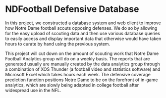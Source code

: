 # NDFootball Defensive Database

In this project, we constructed a database system and web client to improve how Notre Dame football scouts opposing defenses. We do so by allowing for the easy upload of scouting data and then use various database queries to easily access and display important data that otherwise would have taken hours to curate by hand using the previous system.

This project will cut down on the amount of scouting work that Notre Dame Football Analytics group will do on a weekly basis. The reports that are generated usually are manually created by the data analytics group through a combination of XOS Thunder (a football video and statistics software) and Microsoft Excel which takes hours each week. The defensive coverage prediction function positions Notre Dame to be on the forefront of in-game analytics, which are slowly being adapted in college football after widespread use in the NFL.
